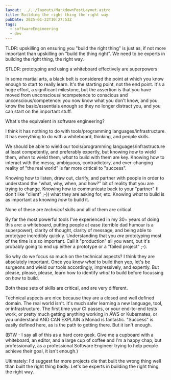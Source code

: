 ```yaml
---
layout: ../../layouts/MarkdownPostLayout.astro
title: Building the right thing the right way
pubDate: 2025-01-22T10:27:53Z
tags:
  - softwareEngineering
  - dev
---
```

TLDR: upskilling on ensuring you "build the right thing" is just as, if not more important than upskilling on "build the thing right". We need to be experts in building the right thing, the right way.

STLDR: prototyping and using a whiteboard effectively are superpowers

In some martial arts, a black belt is considered the point at which you know enough to start to really learn. It's the starting point, not the end point. It's a huge effort, a significant milestone, but the assertion is that you have moved from unconscious/incompetence to conscious and unconscious/competence: you now know what you don't know, and you know the basic/essentials enough so they no longer distract you, and you can start on the important stuff.

What's the equivalent in software engineering?

I think it has nothing to do with tools/programming languages/infrastructure. It has everything to do with a whiteboard, thinking, and people skills.

We should be able to wield our tools/programming languages/infrastructure at least competently, and preferably expertly, but knowing _how_ to wield them, _when_ to wield them, _what_ to build with them are key. Knowing how to interact with the messy, ambiguous, contradictory, and ever-changing reality of "the real world" is far more critical to "success".

Knowing how to listen, draw out, clarify, and partner with people in order to understand the "what, why, when, and how?" bit of reality that you are trying to change. Knowing how to communicate back to your "partner" (I don't like "client" ;-)) what they are asking for, etc. Knowing *what* to build is as important as knowing *how* to build it.

None of these are _technical_ skills and all of them are critical.

By far the most powerful tools I've experienced in my 30+ years of doing this are: a whiteboard, putting people at ease (terrible dad humour is a superpower), clarity of thought, clarity of message, and being able to prototype incredibly quickly. Understanding that you _are_ prototyping most of the time is also important. Call it "production" all you want, but it's probably going to end up either a prototype or a "failed project" ;-).

So why do we focus so much on the technical aspects? I think they are absolutely important. Once you know _what_ to build then yep, let's be surgeons and wield our tools accordingly, impressively, and expertly. But please, please, please, learn how to identify _what_ to build before focussing on _how_ to build.

Both these sets of skills are critical, and are very different.

Technical aspects are nice because they are a closed and well defined domain. The real world isn't. It's much safer learning a new language, tool, or infrastructure. The first time your CI passes, or your end-to-end tests work, or pretty much getting anything working in AWS or Kubernates, or you understand AND CAN EXPLAIN a Monad is fantastic. "Success" is easily defined here, as is the path to getting there. But it isn't enough.

(BTW - I say all of this as a hard core geek. Give me a cupboard with a whiteboard, an editor, and a large cup of coffee and I'm a happy chap, but professionally, as a professional Software Engineer trying to help people achieve their goal, it isn't enough.)

Ultimately: I'd suggest far more projects die that built the wrong thing well than built the right thing badly. Let's be experts in building the right thing, the right way.
